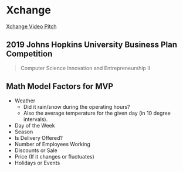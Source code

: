 # Xchange

[Xchange Video Pitch](https://youtu.be/AgSmypWLm68 "Xchange Video Pitch")

## 2019 Johns Hopkins University Business Plan Competition
> Computer Science Innovation and Entrepreneurship II

## Math Model Factors for MVP
- Weather
  - Did it rain/snow during the operating hours?
  - Also the average temperature for the given day (in 10 degree intervals).
- Day of the Week
- Season
- Is Delivery Offered?
- Number of Employees Working
- Discounts or Sale
- Price (If it changes or fluctuates)
- Holidays or Events

